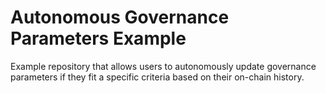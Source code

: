 # Autonomous Governance Parameters Example

Example repository that allows users to autonomously update governance parameters if they fit a specific criteria based on their on-chain history.